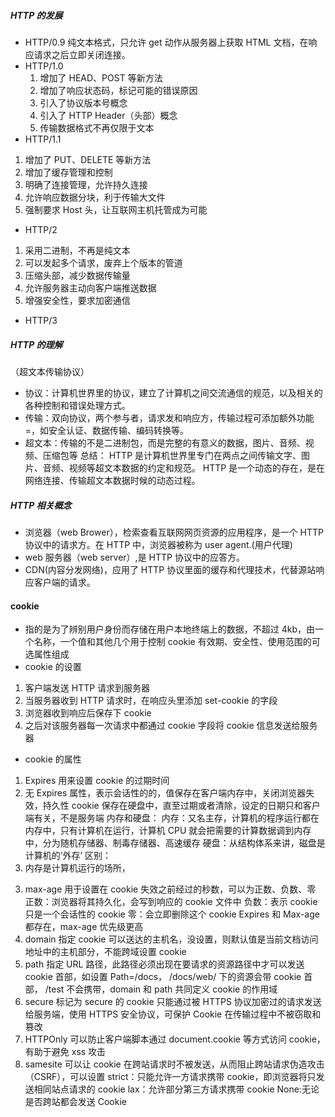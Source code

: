 ##### HTTP 的发展

- HTTP/0.9
  纯文本格式，只允许 get 动作从服务器上获取 HTML 文档，在响应请求之后立即关闭连接。
- HTTP/1.0
  1. 增加了 HEAD、POST 等新方法
  2. 增加了响应状态码，标记可能的错误原因
  3. 引入了协议版本号概念
  4. 引入了 HTTP Header（头部）概念
  5. 传输数据格式不再仅限于文本
- HTTP/1.1

1.  增加了 PUT、DELETE 等新方法
2.  增加了缓存管理和控制
3.  明确了连接管理，允许持久连接
4.  允许响应数据分块，利于传输大文件
5.  强制要求 Host 头，让互联网主机托管成为可能

- HTTP/2

1.  采用二进制，不再是纯文本
2.  可以发起多个请求，废弃上个版本的管道
3.  压缩头部，减少数据传输量
4.  允许服务器主动向客户端推送数据
5.  增强安全性，要求加密通信

- HTTP/3

##### HTTP 的理解

（超文本传输协议）

- 协议：计算机世界里的协议，建立了计算机之间交流通信的规范，以及相关的各种控制和错误处理方式。
- 传输：双向协议，两个参与者，请求发和响应方，传输过程可添加额外功能=，如安全认证、数据传输、编码转换等。
- 超文本：传输的不是二进制包，而是完整的有意义的数据，图片、音频、视频、压缩包等
  总结： HTTP 是计算机世界里专门在两点之间传输文字、图片、音频、视频等超文本数据的约定和规范。
  HTTP 是一个动态的存在，是在网络连接、传输超文本数据时候的动态过程。

##### HTTP 相关概念

- 浏览器（web Brower），检索查看互联网网页资源的应用程序，是一个 HTTP 协议中的请求方。在 HTTP 中，浏览器被称为 user agent.(用户代理)
- web 服务器（web server）,是 HTTP 协议中的应答方。
- CDN(内容分发网络)，应用了 HTTP 协议里面的缓存和代理技术，代替源站响应客户端的请求。

#### cookie

- 指的是为了辨别用户身份而存储在用户本地终端上的数据，不超过 4kb，由一个名称，一个值和其他几个用于控制 cookie 有效期、安全性、使用范围的可选属性组成
- cookie 的设置

1. 客户端发送 HTTP 请求到服务器
2. 当服务器收到 HTTP 请求时，在响应头里添加 set-cookie 的字段
3. 浏览器收到响应后保存下 cookie
4. 之后对该服务器每一次请求中都通过 cookie 字段将 cookie 信息发送给服务器

- cookie 的属性

1. Expires 用来设置 cookie 的过期时间
2. 无 Expires 属性，表示会话性的的，值保存在客户端内存中，关闭浏览器失效，持久性 cookie 保存在硬盘中，直至过期或者清除，设定的日期只和客户端有关，不是服务端
   内存和硬盘：
   内存：又名主存，计算机的程序运行都在内存中，只有计算机在运行，计算机 CPU 就会把需要的计算数据调到内存中，分为随机存储器、制毒存储器、高速缓存
   硬盘：从结构体系来讲，磁盘是计算机的‘外存’
   区别：
3. 内存是计算机运行的场所，

3) max-age 用于设置在 cookie 失效之前经过的秒数，可以为正数、负数、零
   正数：浏览器将其持久化，会写到响应的 cookie 文件中
   负数：表示 cookie 只是一个会话性的 cookie
   零：会立即删除这个 cookie
   Expires 和 Max-age 都存在，max-age 优先级更高
4) domain 指定 cookie 可以送达的主机名，没设置，则默认值是当前文档访问地址中的主机部分，不能跨域设置 cookie
5) path 指定 URL 路径，此路径必须出现在要请求的资源路径中才可以发送 cookie 首部，如设置 Path=/docs， /docs/web/ 下的资源会带 cookie 首部， /test 不会携带，domain 和 path 共同定义 cookie 的作用域
6) secure 标记为 secure 的 cookie 只能通过被 HTTPS 协议加密过的请求发送给服务端，使用 HTTPS 安全协议，可保护 Cookie 在传输过程中不被窃取和篡改
7) HTTPOnly 可以防止客户端脚本通过 document.cookie 等方式访问 cookie，有助于避免 xss 攻击
8) samesite 可以让 cookie 在跨站请求时不被发送，从而阻止跨站请求伪造攻击（CSRF），可以设置
   strict：只能允许一方请求携带 cookie，即浏览器将只发送相同站点请求的 cookie
   lax：允许部分第三方请求携带 cookie
   None:无论是否跨站都会发送 Cookie
